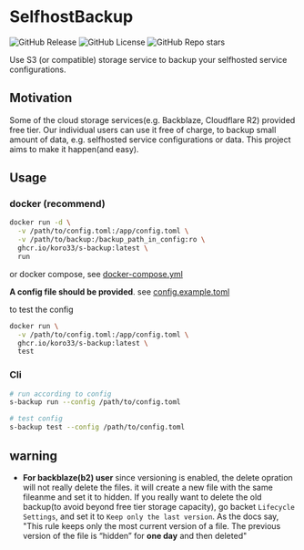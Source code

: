 # SelfhostBackup

![GitHub Release](https://img.shields.io/github/v/release/Koro33/s-backup) ![GitHub License](https://img.shields.io/github/license/Koro33/s-backup) ![GitHub Repo stars](https://img.shields.io/github/stars/Koro33/s-backup)

Use S3 (or compatible) storage service to backup your selfhosted service configurations.

## Motivation

Some of the cloud storage services(e.g. Backblaze, Cloudflare R2) provided free tier. Our individual users can use it free of charge, to backup small amount of data, e.g. selfhosted service configurations or data. This project aims to make it happen(and easy).

## Usage

### docker (recommend)

```sh
docker run -d \
  -v /path/to/config.toml:/app/config.toml \
  -v /path/to/backup:/backup_path_in_config:ro \
  ghcr.io/koro33/s-backup:latest \
  run
```

or docker compose, see [docker-compose.yml](./docker-compose.yml)

**A config file should be provided**. see [config.example.toml](./config.example.toml)

to test the config

```sh
docker run \
  -v /path/to/config.toml:/app/config.toml \
  ghcr.io/koro33/s-backup:latest \
  test
```

### Cli

```sh
# run according to config
s-backup run --config /path/to/config.toml

# test config
s-backup test --config /path/to/config.toml
```

## warning

- **For backblaze(b2) user** since versioning is enabled, the delete opration will not really delete the files. it will create a new file with the same fileanme and set it to hidden. If you really want to delete the old backup(to avoid beyond free tier storage capacity), go backet `Lifecycle Settings`, and set it to `Keep only the last version`. As the docs say, "This rule keeps only the most current version of a file. The previous version of the file is “hidden” for **one day** and then deleted"
